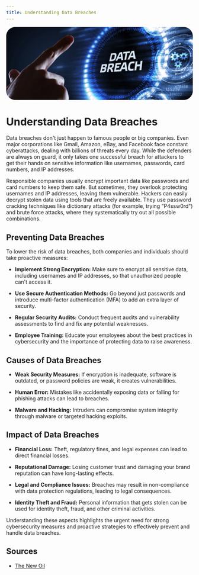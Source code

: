```yaml
---
title: Understanding Data Breaches
---
```


![Cover](../assets/databreach.png)

# Understanding Data Breaches

Data breaches don't just happen to famous people or big companies. Even major corporations like Gmail, Amazon, eBay, and Facebook face constant cyberattacks, dealing with billions of threats every day. While the defenders are always on guard, it only takes one successful breach for attackers to get their hands on sensitive information like usernames, passwords, card numbers, and IP addresses.

Responsible companies usually encrypt important data like passwords and card numbers to keep them safe. But sometimes, they overlook protecting usernames and IP addresses, leaving them vulnerable. Hackers can easily decrypt stolen data using tools that are freely available. They use password cracking techniques like dictionary attacks (for example, trying "P4ssw0rd") and brute force attacks, where they systematically try out all possible combinations.

## Preventing Data Breaches

To lower the risk of data breaches, both companies and individuals should take proactive measures:

- **Implement Strong Encryption:** Make sure to encrypt all sensitive data, including usernames and IP addresses, so that unauthorized people can't access it.

- **Use Secure Authentication Methods:** Go beyond just passwords and introduce multi-factor authentication (MFA) to add an extra layer of security.

- **Regular Security Audits:** Conduct frequent audits and vulnerability assessments to find and fix any potential weaknesses.

- **Employee Training:** Educate your employees about the best practices in cybersecurity and the importance of protecting data to raise awareness.

## Causes of Data Breaches

- **Weak Security Measures:** If encryption is inadequate, software is outdated, or password policies are weak, it creates vulnerabilities.

- **Human Error:** Mistakes like accidentally exposing data or falling for phishing attacks can lead to breaches.

- **Malware and Hacking:** Intruders can compromise system integrity through malware or targeted hacking exploits.

## Impact of Data Breaches

- **Financial Loss:** Theft, regulatory fines, and legal expenses can lead to direct financial losses.

- **Reputational Damage:** Losing customer trust and damaging your brand reputation can have long-lasting effects.

- **Legal and Compliance Issues:** Breaches may result in non-compliance with data protection regulations, leading to legal consequences.

- **Identity Theft and Fraud:** Personal information that gets stolen can be used for identity theft, fraud, and other criminal activities.

Understanding these aspects highlights the urgent need for strong cybersecurity measures and proactive strategies to effectively prevent and handle data breaches.

## Sources

- [The New Oil](https://thenewoil.org/en/guides/most-important/data-breaches/)
